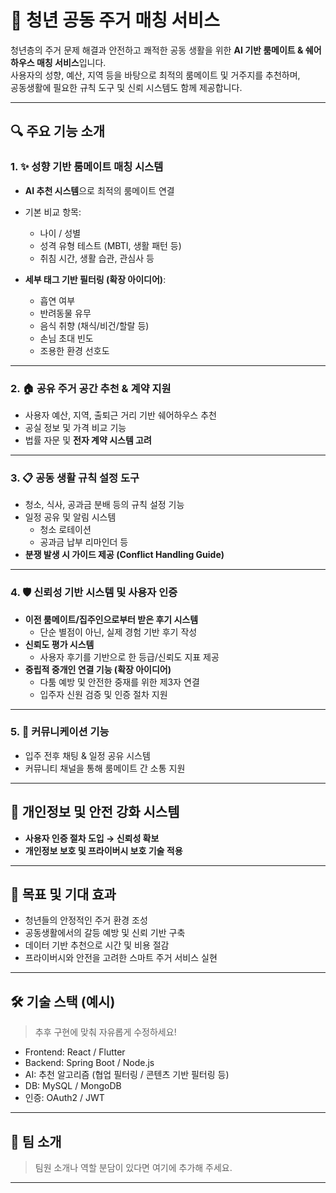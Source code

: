 # 🏡 청년 공동 주거 매칭 서비스

청년층의 주거 문제 해결과 안전하고 쾌적한 공동 생활을 위한 **AI 기반 룸메이트 & 쉐어하우스 매칭 서비스**입니다.  
사용자의 성향, 예산, 지역 등을 바탕으로 최적의 룸메이트 및 거주지를 추천하며,  
공동생활에 필요한 규칙 도구 및 신뢰 시스템도 함께 제공합니다.

---

## 🔍 주요 기능 소개

### 1. ✨ 성향 기반 룸메이트 매칭 시스템
- **AI 추천 시스템**으로 최적의 룸메이트 연결
- 기본 비교 항목:
  - 나이 / 성별
  - 성격 유형 테스트 (MBTI, 생활 패턴 등)
  - 취침 시간, 생활 습관, 관심사 등

- **세부 태그 기반 필터링 (확장 아이디어)**:
  - 흡연 여부
  - 반려동물 유무
  - 음식 취향 (채식/비건/할랄 등)
  - 손님 초대 빈도
  - 조용한 환경 선호도

---

### 2. 🏠 공유 주거 공간 추천 & 계약 지원
- 사용자 예산, 지역, 출퇴근 거리 기반 쉐어하우스 추천
- 공실 정보 및 가격 비교 기능
- 법률 자문 및 **전자 계약 시스템 고려**

---

### 3. 📋 공동 생활 규칙 설정 도구
- 청소, 식사, 공과금 분배 등의 규칙 설정 기능
- 일정 공유 및 알림 시스템
  - 청소 로테이션
  - 공과금 납부 리마인더 등
- **분쟁 발생 시 가이드 제공 (Conflict Handling Guide)**

---

### 4. 🛡 신뢰성 기반 시스템 및 사용자 인증
- **이전 룸메이트/집주인으로부터 받은 후기 시스템**
  - 단순 별점이 아닌, 실제 경험 기반 후기 작성
- **신뢰도 평가 시스템**
  - 사용자 후기를 기반으로 한 등급/신뢰도 지표 제공
- **중립적 중개인 연결 기능 (확장 아이디어)**
  - 다툼 예방 및 안전한 중재를 위한 제3자 연결
  - 입주자 신원 검증 및 인증 절차 지원

---

### 5. 💬 커뮤니케이션 기능
- 입주 전후 채팅 & 일정 공유 시스템
- 커뮤니티 채널을 통해 룸메이트 간 소통 지원

---

## 🔐 개인정보 및 안전 강화 시스템
- **사용자 인증 절차 도입 → 신뢰성 확보**
- **개인정보 보호 및 프라이버시 보호 기술 적용**

---

## 🎯 목표 및 기대 효과
- 청년들의 안정적인 주거 환경 조성
- 공동생활에서의 갈등 예방 및 신뢰 기반 구축
- 데이터 기반 추천으로 시간 및 비용 절감
- 프라이버시와 안전을 고려한 스마트 주거 서비스 실현

---

## 🛠 기술 스택 (예시)
> 추후 구현에 맞춰 자유롭게 수정하세요!

- Frontend: React / Flutter
- Backend: Spring Boot / Node.js
- AI: 추천 알고리즘 (협업 필터링 / 콘텐츠 기반 필터링 등)
- DB: MySQL / MongoDB
- 인증: OAuth2 / JWT

---

## 👥 팀 소개
> 팀원 소개나 역할 분담이 있다면 여기에 추가해 주세요.

---


